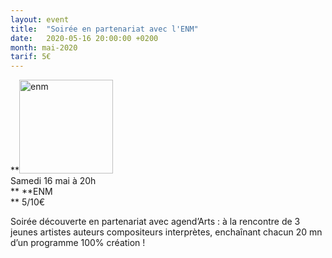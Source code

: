 ```yaml
---
layout: event
title:  "Soirée en partenariat avec l'ENM"
date:   2020-05-16 20:00:00 +0200
month: mai-2020
tarif: 5€
---
```

**<img class=" size-thumbnail wp-image-6397 alignleft" src="http://localhost/wpagendarts/wp-content/uploads/2019/04/enm.jpg?w=150" alt="enm" width="150" height="150" srcset="http://localhost/wpagendarts/wp-content/uploads/2019/04/enm.jpg 482w, http://localhost/wpagendarts/wp-content/uploads/2019/04/enm-300x300.jpg 300w, http://localhost/wpagendarts/wp-content/uploads/2019/04/enm-150x150.jpg 150w" sizes="(max-width: 150px) 100vw, 150px" />  
Samedi 16 mai à 20h  
** **ENM  
** <span style="font-weight:400;">5/10€</span>

<span style="font-weight:400;">Soirée découverte en partenariat avec agend’Arts : à la rencontre de 3 jeunes artistes auteurs compositeurs interprètes, enchaînant chacun 20 mn d’un programme 100% création !</span>